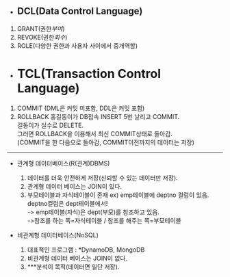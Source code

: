 - ## DCL(Data Control Language)

1. GRANT(권한*부여*)
2. REVOKE(권한*회수*)
3. ROLE(다양한 권한과 사용자 사이에서 중개역할)

- # TCL(Transaction Control Language)

1. COMMIT
   (DML은 커밋 미포함, DDL은 커밋 포함)
2. ROLLBACK
   홍길동이가 DB접속 INSERT 5번 날리고 COMMIT.  
   길동이가 실수로 DELETE.  
   그러면 ROLLBACK을 이용해서 최신 COMMIT상태로 돌아감.  
   (COMMIT을 한 다음으로 돌아감, COMMIT이전까지의 데이터는 저장)

---

- 관계형 데이터베이스(R(관계)DBMS)

  1.  데이터를 더욱 안전하게 저장(신뢰할 수 있는 데이터만 저장).
  2.  관계형 데이터 베이스는 JOIN이 있다.
  3.  부모테이블과 자식테이블이 존재
      ex) emp테이블에 deptno 컬럼이 있음.
      deptno컬럼은 dept테이블에서!  
      -> emp테이블(자식)은 dept(부모)를 참조하고 있음.  
      ->참조를 하는 쪽=자식테이블 / 참조를 해주는 쪽=부모테이블

- 비관계형 데이터베이스(NoSQL)
  1.  대표적인 프로그램 : \*DynamoDB, MongoDB
  2.  비관계형 데이터 베이스는 JOIN이 없다.
  3.  \*\*\*분석이 목적(데이터면 일단 저장).
